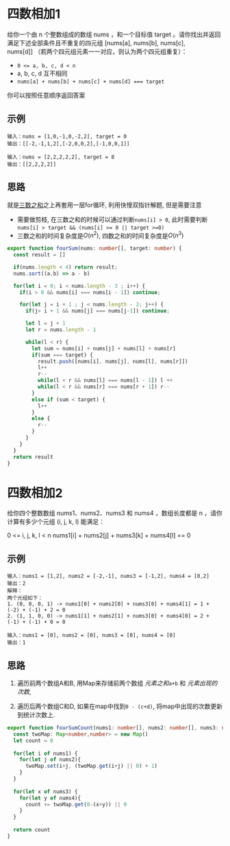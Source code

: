 # 四数相加1

给你一个由 n 个整数组成的数组 nums ，和一个目标值 target 。请你找出并返回满足下述全部条件且不重复的四元组 [nums[a], nums[b], nums[c], nums[d]] （若两个四元组元素一一对应，则认为两个四元组重复）：

* `0 <= a, b, c, d < n`
* a, b, c, d 互不相同
* `nums[a] + nums[b] + nums[c] + nums[d] === target`

你可以按照任意顺序返回答案

## 示例
```
输入：nums = [1,0,-1,0,-2,2], target = 0
输出：[[-2,-1,1,2],[-2,0,0,2],[-1,0,0,1]]
```

```
输入：nums = [2,2,2,2,2], target = 8
输出：[[2,2,2,2]]
```

## 思路

就是[三数之和](../three-sum/README.md)之上再套用一层for循环, 利用快慢双指针解题, 但是需要注意

* 需要做剪枝, 在三数之和的时候可以通过判断`nums[i] > 0`, 此时需要判断`nums[i] > target && (nums[i] >= 0 || target >=0)`
* 三数之和的时间复杂度是$O(n^2)$, 四数之和的时间复杂度是$O(n^3)$


```typescript 
export function fourSum(nums: number[], target: number) {
  const result = []

  if(nums.length < 4) return result;
  nums.sort((a,b) => a - b)

  for(let i = 0; i < nums.length - 3 ; i++) {
    if(i > 0 && nums[i] === nums[i - 1]) continue;

    for(let j = i + 1 ; j < nums.length - 2; j++) {
      if(j> i + 1 && nums[j] === nums[j-1]) continue;

      let l = j + 1 
      let r = nums.length - 1 

      while(l < r) {
        let sum = nums[i] + nums[j] + nums[l] + nums[r]
        if(sum === target) {
          result.push([nums[i], nums[j], nums[l], nums[r]])
          l++
          r--
          while(l < r && nums[l] === nums[l - 1]) l ++
          while(l < r && nums[r] === nums[r + 1]) r--
        }
        else if (sum < target) {
          l++
        }
        else {
          r--
        }
      }
    }
  }
  return result
}
```

# 四数相加2

给你四个整数数组 nums1、nums2、nums3 和 nums4 ，数组长度都是 n ，请你计算有多少个元组 (i, j, k, l) 能满足：

0 <= i, j, k, l < n
nums1[i] + nums2[j] + nums3[k] + nums4[l] == 0


## 示例

```
输入：nums1 = [1,2], nums2 = [-2,-1], nums3 = [-1,2], nums4 = [0,2]
输出：2
解释：
两个元组如下：
1. (0, 0, 0, 1) -> nums1[0] + nums2[0] + nums3[0] + nums4[1] = 1 + (-2) + (-1) + 2 = 0
2. (1, 1, 0, 0) -> nums1[1] + nums2[1] + nums3[0] + nums4[0] = 2 + (-1) + (-1) + 0 = 0
```

```
输入：nums1 = [0], nums2 = [0], nums3 = [0], nums4 = [0]
输出：1
```

## 思路

1. 遍历前两个数组A和B, 用Map来存储前两个数组 *元素之和*`a+b` 和 *元素出现的次数*,

2. 遍历后两个数组C和D, 如果在map中找到`0 - (c+d)`, 将map中出现的次数更新到统计次数上. 

```typescript
export function fourSumCount(nums1: number[], nums2: number[], nums3: number[], nums4: number[]): number {
  const twoMap: Map<number,number> = new Map()
  let count = 0 
  
  for(let i of nums1) {
    for(let j of nums2){
      twoMap.set(i+j, (twoMap.get(i+j) || 0) + 1)
    }
  }
  
  for(let x of nums3) {
    for(let y of nums4){
      count += twoMap.get(0-(x+y)) || 0
    }
  } 
  
  return count
}
```


